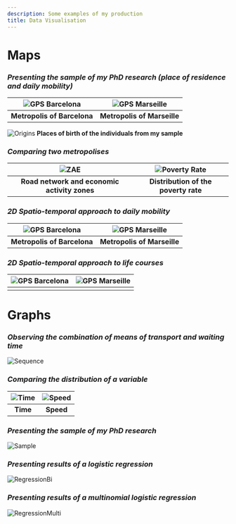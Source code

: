 ```yaml
---
description: Some examples of my production
title: Data Visualisation
---
```


# **Maps**

### *Presenting the sample of my PhD research (place of residence and daily mobility)*

![GPS Barcelona](/images/TrackingMAMP.png) |  ![GPS Marseille](/images/TrackingRMB.png)
:-------------------------:|:-------------------------:
**Metropolis of Barcelona**    |**Metropolis of Marseille**


![Origins](/images/CarteOrigines.png) 
**Places of birth of the individuals from my sample** 

### *Comparing two metropolises* 

![ZAE](/images/ComparaisonRoutierZAE.png) |  ![Poverty Rate](/images/ComparaisonDistributionTxdePauvreté.png)
:-------------------------:|:-------------------------:
**Road network and economic activity zones**    |**Distribution of the poverty rate**

### *2D Spatio-temporal approach to daily mobility*

![GPS Barcelona](/images/2DDailyMobilityG.jpg) |  ![GPS Marseille](/images/2DDailyMobilityM.jpg)
:-------------------------:|:-------------------------:
  **Metropolis of Barcelona** | **Metropolis of Marseille**

### *2D Spatio-temporal approach to life courses*

![GPS Barcelona](/images/2DLifeTrajectoryR.jpg) |  ![GPS Marseille](/images/2DLifeTrajectoryK.jpg)
:-------------------------:|:-------------------------:
                          |

# **Graphs**

### *Observing the combination of means of transport and waiting time*

![Sequence](/images/Sequence.png)

### *Comparing the distribution of a variable*


![Time](/images/Temps.jpg) |   ![Speed](/images/Vitesse.jpg)
:-------------------------:|:-------------------------:
  **Time** | **Speed** 
  

### *Presenting the sample of my PhD research*

![Sample](/images/GraphTypologie.jpg)

### *Presenting results of a logistic regression*

![RegressionBi](/images/RegressionBi.png)

### *Presenting results of a multinomial logistic regression*

![RegressionMulti](/images/RegressionMulti.png)
